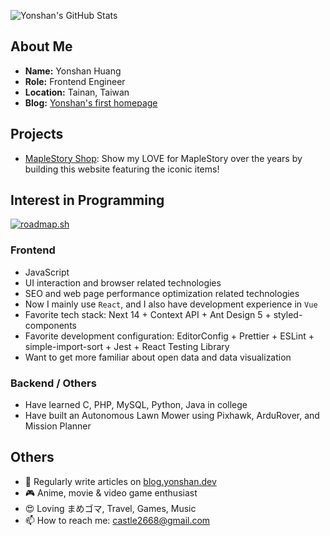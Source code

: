 ![Yonshan's GitHub Stats](https://github-readme-stats.vercel.app/api?username=huangyonshan&theme=react)

## About Me

* **Name:** Yonshan Huang
* **Role:** Frontend Engineer
* **Location:** Tainan, Taiwan
* **Blog:** [Yonshan's first homepage](https://blog.yonshan.dev)

## Projects

* [MapleStory Shop](https://huangyonshan.github.io/maplestory-shop/): Show my LOVE for MapleStory over the years by building this website featuring the iconic items!

## Interest in Programming

[![roadmap.sh](https://api.roadmap.sh/v1-badge/wide/65fbda486deb533d6e0244c9?variant=dark&t=1704802165428)](https://roadmap.sh)

### Frontend

* JavaScript
* UI interaction and browser related technologies
* SEO and web page performance optimization related technologies
* Now I mainly use `React`, and I also have development experience in `Vue`
* Favorite tech stack: Next 14 + Context API + Ant Design 5 + styled-components
* Favorite development configuration: EditorConfig + Prettier + ESLint + simple-import-sort + Jest + React Testing Library
* Want to get more familiar about open data and data visualization

### Backend / Others

* Have learned C, PHP, MySQL, Python, Java in college
* Have built an Autonomous Lawn Mower using Pixhawk, ArduRover, and Mission Planner
  
## Others

* 📝 Regularly write articles on [blog.yonshan.dev](https://blog.yonshan.dev/)
* 🎮 Anime, movie & video game enthusiast
* 😍 Loving まめゴマ, Travel, Games, Music
* 📫 How to reach me: castle2668@gmail.com
